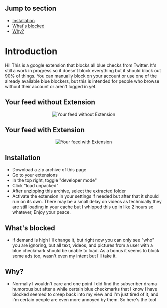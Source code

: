 ## Jump to section
- [Installation](#installation)
- [What's blocked](#whats-blocked)
- [Why?](#why)

# Introduction

Hi! This is a google extension that blocks all blue checks from Twitter. It's still a work in progress so it doesn't block everything but it should block out 90% of things. You can manually block on your account or use one of the already available blue blockers, but this is intended for people who browse without their account or aren't logged in yet.

## Your feed without Extension
<p align="center">
  <img src="https://user-images.githubusercontent.com/44739551/235334809-0f171b82-4bc2-4263-826a-45630c3b8632.png" alt="Your feed without Extension" />
</p>

## Your feed with Extension
<p align="center">
  <img src="https://user-images.githubusercontent.com/44739551/235334811-e56511e1-5e08-4d42-b7b2-31cf7cf7804f.png" alt="Your feed with Extension" />
</p>

## Installation
* Download a zip archive of this page
* Go to your extensions
* In the top right, toggle "developer mode"
* Click "load unpacked"
* After unzipping this archive, select the extracted folder
* Activate the extension in your settings if needed but after that it should run on its own. There may be a small delay on videos as technically they are still loading in your cache but I whipped this up in like 2 hours so whatever, Enjoy your peace.

## What's blocked
* If demand is high I'll change it, but right now you can only see "who" you are ignoring, but all text, videos, and pictures from a user with a blue checkmark should be unable to load. As a bonus it seems to block some ads too, wasn't even my intent but I'll take it.

## Why?
* Normally I wouldn't care and one point I did find the subscriber drama humorous but after a while certain blue checkmarks that I know I have blocked seemed to creep back into my view and I'm just tired of it, and I'm certain people are even more annoyed by them. So here's the tool
